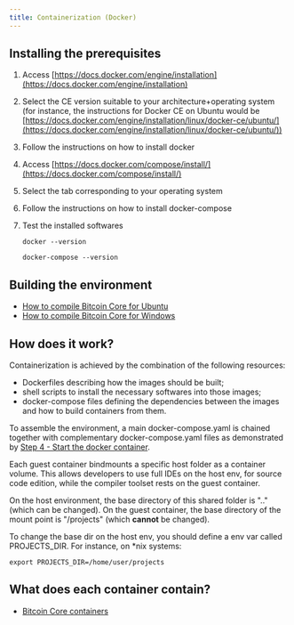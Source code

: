 ```yaml
---
title: Containerization (Docker)
---
```

Installing the prerequisites
-----------

1. Access [https://docs.docker.com/engine/installation](https://docs.docker.com/engine/installation)

2. Select the CE version suitable to your architecture+operating system (for instance, the instructions for Docker CE on Ubuntu would be [https://docs.docker.com/engine/installation/linux/docker-ce/ubuntu/](https://docs.docker.com/engine/installation/linux/docker-ce/ubuntu/))

3. Follow the instructions on how to install docker

4. Access [https://docs.docker.com/compose/install/](https://docs.docker.com/compose/install/)

5. Select the tab corresponding to your operating system

6. Follow the instructions on how to install docker-compose

7. Test the installed softwares

   ```docker --version```

   ```docker-compose --version```


Building the environment
--------------------

- [How to compile Bitcoin Core for Ubuntu](docker/how-to/compile-bitcoin-core-for-ubuntu.md)
- [How to compile Bitcoin Core for Windows](docker/how-to/compile-bitcoin-core-for-windows.md)


How does it work?
-----------------
Containerization is achieved by the combination of the following resources:

- Dockerfiles describing how the images should be built;
- shell scripts to install the necessary softwares into those images;
- docker-compose files defining the dependencies between the images and how to build containers from them.

To assemble the environment, a main docker-compose.yaml is chained together with complementary docker-compose.yaml files as demonstrated by [Step 4 - Start the docker container](how-to/compile-bitcoin-core-for-ubuntu.md#step-4).

Each guest container bindmounts a specific host folder as a container volume.
This allows developers to use full IDEs on the host env, for source code edition, while the compiler toolset rests on the guest container.

On the host environment, the base directory of this shared folder is ".." (which can be changed).
On the guest container, the base directory of the mount point is "/projects" (which **cannot** be changed).

To change the base dir on the host env, you should define a env var called PROJECTS_DIR.
For instance, on \*nix systems:

    export PROJECTS_DIR=/home/user/projects


What does each container contain?
------------------

- [Bitcoin Core containers](containers-bitcoin.md)
